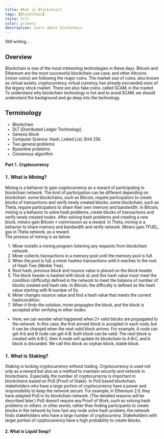 ```yaml
---
title: What is Blockchain?
tags: [Blockchain]
style: fill
color: primary 
description: Learn about blockchain.
---
```

Still writing...<br/>

## Overview
Blockchain is one of the most interesting technologies in these days. Bitcoin and Ethereum are the most successful blockchain use case, and other Altcoins (minor coins) are following the major coins. The market size of coins, also known as virtual assets, cryptocurrency, virtual currency, has already excceeded ones of the legacy stock market. There are also fake coins, called SCAM, in the market. To understand why blockchain technology is hot and to avoid SCAM, we should understand the background and go deep into the technology.

## Terminology
- Blockchain
- DLT (Distributed Ledger Technology)
- Genesis block
- Computer Science: Hash, Linked List, SHA 256
- Two general problems
- Byzantine problems
- Consensus algorithm

#### Part 1. Cryptocurrency
### 1. What is Mining?
Mining is a behaivor to gain cryptocurrency as a reward of participating in blockchain network. The kind of participation can be different depending on blockchain: some blockchains, such as Bitcoin, require participators to create blocks of transactions and verify newly created blocks; some blockchain, such as Theta, require participators to share their own memory and bandwidth. In Bitcoin, mining is a behavior to solve hash problems, create blocks of transactions and verify newly created nodes. After solving hash problems and creating a new block, miners gain Bitcoin + commission as a reward. In Theta, mining is a behavior to share memory and bandwidth and verify network. Miners gain TFUEL, gas in Theta network, as a reward. <br/>
The process of mining is as below: <br>
1. Miner installs a mining program listening any requests from blockchain network. 
2. Miner collects transactions in a memory pool until the memory pool is full.
3. When the pool is full, a miner hashes transactions until it reaches to the root of Hash Tree (Merkle Tree). 
4. Root hash, previous block and nounce value is placed on the block header.
5. The block header is hashed with block id, and this hash value must meet the condition (difficulty) defined in the network to meet the balance of number of blocks created and hash rate. In Bitcoin, the difficulty is defined as the hash value starting with N number of 0s. 
6. Miner changes nounce value and find a hash value that meets the current hashcondition.
7. When it finds the solution, miner propagtes the block, and the block is accepted after verifying in other nodes. 
* Here, we can wonder what happened when 2+ valid blocks are propagated to the network. In this case, the first arrived block is accepted in each node, but it can be changed when the next valid block arrives. For example, A node can get A-b and B node can get A-B: both block can be valid. The next block is created with A-B-C, then A node will update its blockchain to A-B-C, and b block is discarded. We call this block as orphan block, stable block.
   
### 1. What is Staking?
Staking is locking cryptocurrency without trading. Cryptocurrency is used not only as a reward but also as a method to maintain security and network in blockchains. Especially, the number of cryptocurrecny is important in blockchains based on PoS (Proof of Stake). In PoS based blockchain, stakeholders who have a large portion of cryptocurrency have a power and responsibility to keep the network secure. For example, in Ethereum 2.0, they have adapted PoS in its blockchain network. (The detailed reasons will be described later.) PoS doesn't require any Proof of Work, such as solving hash problems or others: in other words, rather than finding participants to create blocks in the network by how fast any node solve hash problem, the network finds stakeholders who have a large number of cryptocurreny. Stakeholders with larger portion of cyrptocurrency have a high probability to create blocks.

#### 2. What is Liquid Swap?

<style>
body{
  font-family: 'Roboto', sans-serif;
}
</style>
